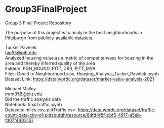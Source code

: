   # Group3FinalProject  
  Group 3 Final Project Repository  

  The purpose of this project is to analyze the best neighborhoods in Pittsburgh from publicly-available datasets.  

  Tucker Pavelek  
  tap95@pitt.edu  
  Analyzed housing value as a metric of competitenvess for housing in the area and thereby inferred quality of the area  
  Folders: PGH_BOUND, PITT_DRR, PITT_MVA  
  Files: Geoid to Neighborhood.xlsx, Housing_Analysis_Tucker_Pavelek.ipynb  
  Dataset Link: https://data.wprdc.org/dataset/market-value-analysis-2021  

  Michael Malloy  
  mrm358@pitt.edu  
  Did the traffic analysis data  
  Notebook: finalTraffic.ipynb  
  Datasets: miles.csv, pittTraffic.csv- https://data.wprdc.org/dataset/traffic-count-data-city-of-pittsburgh/resource/6dfd4f8f-cbf5-4917-a5eb-fd07f4403167  




